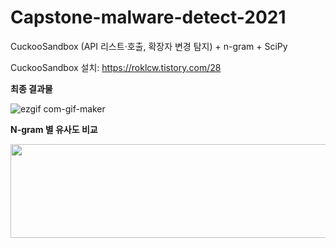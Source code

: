 # Capstone-malware-detect-2021

CuckooSandbox (API 리스트·호출, 확장자 변경 탐지) + n-gram + SciPy

CuckooSandbox 설치: https://roklcw.tistory.com/28

<strong>최종 결과물</strong>

![ezgif com-gif-maker](https://user-images.githubusercontent.com/67365440/158656094-1eb6f778-f02d-4b7f-b7d2-6fd9664bd871.gif)

<strong>N-gram 별 유사도 비교</strong>

<img src = "https://user-images.githubusercontent.com/67365440/158656323-527ad0ad-041e-4cf0-8b24-888c13ed8f3c.png" width="600" height="150">
